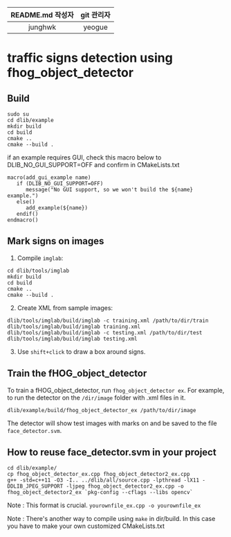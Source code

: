 
| README.md 작성자 | git 관리자 |
| :---: | :---: |
| junghwk | yeogue |

# traffic signs detection using fhog_object_detector

## Build

```
sudo su
cd dlib/example
mkdir build
cd build 
cmake ..
cmake --build .
```

if an example requires GUI, check this macro below to DLIB_NO_GUI_SUPPORT=OFF and confirm in CMakeLists.txt
```
macro(add_gui_example name)
   if (DLIB_NO_GUI_SUPPORT=OFF)
      message("No GUI support, so we won't build the ${name} example.")
   else()
      add_example(${name})
   endif()
endmacro()
```

## Mark signs on images

1. Compile `imglab`:

```
cd dlib/tools/imglab
mkdir build
cd build
cmake ..
cmake --build .
```

2. Create XML from sample images:

```
dlib/tools/imglab/build/imglab -c training.xml /path/to/dir/train
dlib/tools/imglab/build/imglab training.xml
dlib/tools/imglab/build/imglab -c testing.xml /path/to/dir/test
dlib/tools/imglab/build/imglab testing.xml
```

3. Use `shift+click` to draw a box around signs.

## Train the fHOG_object_detector

To train a fHOG_object_detector, run `fhog_object_detector ex`. For example, to run the detector on the `/dir/image` folder with .xml files in it. 

```
dlib/example/build/fhog_object_detector_ex /path/to/dir/image
```

The detector will show test images with marks on and be saved to the file `face_detector.svm`.

## How to reuse face_detector.svm in your project 

```
cd dlib/example/
cp fhog_object_detector_ex.cpp fhog_object_detector2_ex.cpp
g++ -std=c++11 -O3 -I.. ../dlib/all/source.cpp -lpthread -lX11 -DDLIB_JPEG_SUPPORT -ljpeg fhog_object_detector2_ex.cpp -o fhog_object_detector2_ex `pkg-config --cflags --libs opencv` 
```
Note :  This format is crucial. `yourownfile_ex.cpp -o yourownfile_ex` 

Note : There's another way to compile using `make` in dir/build. In this case you have to make your own customized CMakeLists.txt 
